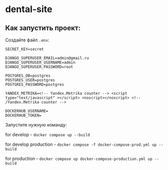 # dental-site

## Как запустить проект:

Создайте файл `.env`:

```dotenv
SECRET_KEY=secret

DJANGO_SUPERUSER_EMAIL=admin@gmail.ru
DJANGO_SUPERUSER_USERNAME=admin
DJANGO_SUPERUSER_PASSWORD=root

POSTGRES_DB=postgres
POSTGRES_USER=postgres
POSTGRES_PASSWORD=postgres

YANDEX_METRIKA=<!-- Yandex.Metrika counter --> <script type="text/javascript" ></script> <noscript></noscript> <!-- /Yandex.Metrika counter -->

DOCKERHUB_USERNAME=
DOCKERHUB_TOKEN=

```

Запустите нужную команду:

for develop - ```docker compose up --build```

for develop production - ```docker compose -f docker-compose-prod.yml up --build```

for production - ```docker compose up docker-compose-production.yml up --build```
